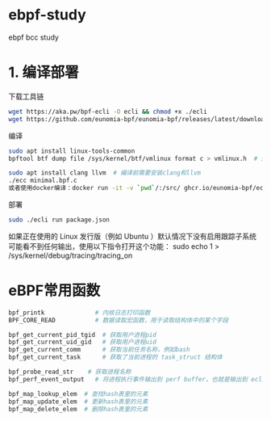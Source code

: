 # ebpf-study
ebpf bcc study

# 1. 编译部署

下载工具链
```bash
wget https://aka.pw/bpf-ecli -O ecli && chmod +x ./ecli
wget https://github.com/eunomia-bpf/eunomia-bpf/releases/latest/download/ecc && chmod +x ./ecc
```


编译
```bash
sudo apt install linux-tools-common
bpftool btf dump file /sys/kernel/btf/vmlinux format c > vmlinux.h  # 通过bpftool生成vmlinux.h头文件

sudo apt install clang llvm  # 编译前需要安装clang和llvm
./ecc minimal.bpf.c
或者使用docker编译：docker run -it -v `pwd`/:/src/ ghcr.io/eunomia-bpf/ecc-`uname -m`:latest
```


部署
```bash
sudo ./ecli run package.json
```


如果正在使用的 Linux 发行版（例如 Ubuntu ）默认情况下没有启用跟踪子系统可能看不到任何输出，使用以下指令打开这个功能：
sudo echo 1 > /sys/kernel/debug/tracing/tracing_on


# eBPF常用函数
```bash
bpf_printk              # 内核日志打印函数
BPF_CORE_READ           # 数据读取宏函数，用于读取结构体中的某个字段

bpf_get_current_pid_tgid  # 获取用户进程pid
bpf_get_current_uid_gid   # 获取用户进程uid
bpf_get_current_comm      # 获取当前任务名称，例如bash
bpf_get_current_task      # 获取了当前进程的 task_struct 结构体

bpf_probe_read_str    # 获取进程名称
bpf_perf_event_output   # 将进程执行事件输出到 perf buffer，也就是输出到 ecli 命令行控制台

bpf_map_lookup_elem  # 查找hash表里的元素
bpf_map_update_elem  # 更新hash表里的元素
bpf_map_delete_elem  # 删除hash表里的元素

```

